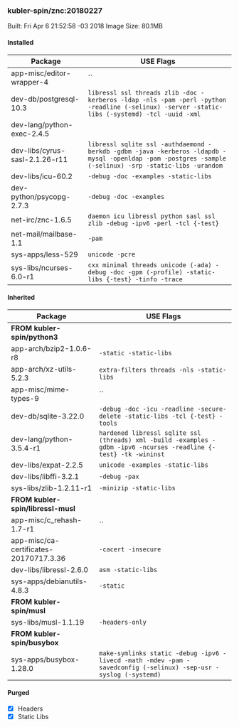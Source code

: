 ### kubler-spin/znc:20180227

Built: Fri Apr  6 21:52:58 -03 2018
Image Size: 80.1MB

#### Installed
Package | USE Flags
--------|----------
app-misc/editor-wrapper-4 | ``
dev-db/postgresql-10.3 | `libressl ssl threads zlib -doc -kerberos -ldap -nls -pam -perl -python -readline (-selinux) -server -static-libs (-systemd) -tcl -uuid -xml`
dev-lang/python-exec-2.4.5 | ` `
dev-libs/cyrus-sasl-2.1.26-r11 | `libressl sqlite ssl -authdaemond -berkdb -gdbm -java -kerberos -ldapdb -mysql -openldap -pam -postgres -sample (-selinux) -srp -static-libs -urandom`
dev-libs/icu-60.2 | `-debug -doc -examples -static-libs`
dev-python/psycopg-2.7.3 | `-debug -doc -examples`
net-irc/znc-1.6.5 | `daemon icu libressl python sasl ssl zlib -debug -ipv6 -perl -tcl {-test}`
net-mail/mailbase-1.1 | `-pam`
sys-apps/less-529 | `unicode -pcre`
sys-libs/ncurses-6.0-r1 | `cxx minimal threads unicode (-ada) -debug -doc -gpm (-profile) -static-libs {-test} -tinfo -trace`
#### Inherited
Package | USE Flags
--------|----------
**FROM kubler-spin/python3** |
app-arch/bzip2-1.0.6-r8 | `-static -static-libs`
app-arch/xz-utils-5.2.3 | `extra-filters threads -nls -static-libs`
app-misc/mime-types-9 | ``
dev-db/sqlite-3.22.0 | `-debug -doc -icu -readline -secure-delete -static-libs -tcl {-test} -tools`
dev-lang/python-3.5.4-r1 | `hardened libressl sqlite ssl (threads) xml -build -examples -gdbm -ipv6 -ncurses -readline {-test} -tk -wininst`
dev-libs/expat-2.2.5 | `unicode -examples -static-libs`
dev-libs/libffi-3.2.1 | `-debug -pax`
sys-libs/zlib-1.2.11-r1 | `-minizip -static-libs`
**FROM kubler-spin/libressl-musl** |
app-misc/c_rehash-1.7-r1 | ``
app-misc/ca-certificates-20170717.3.36 | `-cacert -insecure`
dev-libs/libressl-2.6.0 | `asm -static-libs`
sys-apps/debianutils-4.8.3 | `-static`
**FROM kubler-spin/musl** |
sys-libs/musl-1.1.19 | `-headers-only`
**FROM kubler-spin/busybox** |
sys-apps/busybox-1.28.0 | `make-symlinks static -debug -ipv6 -livecd -math -mdev -pam -savedconfig (-selinux) -sep-usr -syslog (-systemd)`
#### Purged
- [x] Headers
- [x] Static Libs
